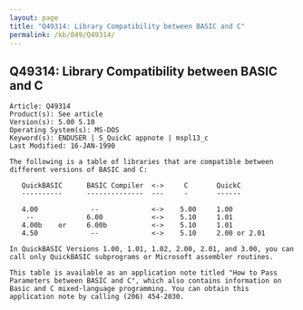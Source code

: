 ```yaml
---
layout: page
title: "Q49314: Library Compatibility between BASIC and C"
permalink: /kb/049/Q49314/
---
```


## Q49314: Library Compatibility between BASIC and C

	Article: Q49314
	Product(s): See article
	Version(s): 5.00 5.10
	Operating System(s): MS-DOS
	Keyword(s): ENDUSER | S_QuickC appnote | mspl13_c
	Last Modified: 16-JAN-1990
	
	The following is a table of libraries that are compatible between
	different versions of BASIC and C:
	
	   QuickBASIC      BASIC Compiler  <->     C       QuickC
	   ----------      --------------  ---     -       ------
	
	   4.00             --             <->    5.00     1.00
	    --             6.00            <->    5.10     1.01
	   4.00b    or     6.00b           <->    5.10     1.01
	   4.50             --             <->    5.10     2.00 or 2.01
	
	In QuickBASIC Versions 1.00, 1.01, 1.02, 2.00, 2.01, and 3.00, you can
	call only QuickBASIC subprograms or Microsoft assembler routines.
	
	This table is available as an application note titled "How to Pass
	Parameters between BASIC and C", which also contains information on
	Basic and C mixed-language programming. You can obtain this
	application note by calling (206) 454-2030.
